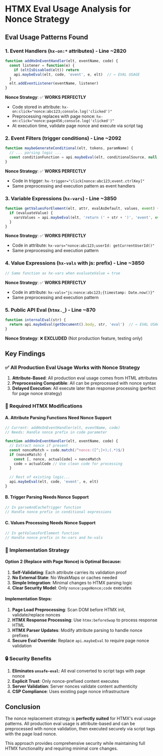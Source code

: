 # HTMX Eval Usage Analysis for Nonce Strategy

## Eval Usage Patterns Found

### 1. Event Handlers (`hx-on:*` attributes) - Line ~2820
```javascript
function addHxOnEventHandler(elt, eventName, code) {
  const listener = function(e) {
    if (eltIsDisabled(elt)) return
    api.maybeEval(elt, code, 'event', e, elt)  // ← EVAL USAGE
  }
  elt.addEventListener(eventName, listener)
}
```
**Nonce Strategy**: ✅ **WORKS PERFECTLY**
- Code stored in attribute: `hx-on:click="nonce:abc123;console.log('clicked')"`
- Preprocessing replaces with page nonce: `hx-on:click="nonce:page456;console.log('clicked')"`
- At execution time, validate page nonce and execute via script tag

### 2. Event Filters (trigger conditions) - Line ~2092
```javascript
function maybeGenerateConditional(elt, tokens, paramName) {
  // ... parsing logic ...
  const conditionFunction = api.maybeEval(elt, conditionalSource, null, null, null, true)  // ← EVAL USAGE
}
```
**Nonce Strategy**: ✅ **WORKS PERFECTLY**
- Code in trigger: `hx-trigger="click[nonce:abc123;event.ctrlKey]"`
- Same preprocessing and execution pattern as event handlers

### 3. Variable Expressions (`hx-vars`) - Line ~3850
```javascript
function getValuesForElement(elt, attr, evalAsDefault, values, event) {
  if (evaluateValue) {
    varsValues = api.maybeEval(elt, 'return (' + str + ')', 'event', event, null, {})  // ← EVAL USAGE
  }
}
```
**Nonce Strategy**: ✅ **WORKS PERFECTLY**
- Code in attribute: `hx-vars="nonce:abc123;userId: getCurrentUserId()"`
- Same preprocessing and execution pattern

### 4. Value Expressions (`hx-vals` with js: prefix) - Line ~3850
```javascript
// Same function as hx-vars when evaluateValue = true
```
**Nonce Strategy**: ✅ **WORKS PERFECTLY**
- Code in attribute: `hx-vals="js:nonce:abc123;{timestamp: Date.now()}"`
- Same preprocessing and execution pattern

### 5. Public API Eval (`htmx._`) - Line ~870
```javascript
function internalEval(str) {
  return api.maybeEval(getDocument().body, str, 'eval')  // ← EVAL USAGE
}
```
**Nonce Strategy**: ❌ **EXCLUDED** (Not production feature, testing only)

## Key Findings

### ✅ All Production Eval Usage Works with Nonce Strategy

1. **Attribute-Based**: All production eval usage comes from HTML attributes
2. **Preprocessing Compatible**: All can be preprocessed with nonce syntax
3. **Delayed Execution**: All execute later than response processing (perfect for page nonce strategy)

### 🔧 Required HTMX Modifications

#### A. Attribute Parsing Functions Need Nonce Support
```javascript
// Current: addHxOnEventHandler(elt, eventName, code)
// Needs: Handle nonce prefix in code parameter

function addHxOnEventHandler(elt, eventName, code) {
  // Extract nonce if present
  const nonceMatch = code.match(/^nonce:([^;]+);(.*)$/)
  if (nonceMatch) {
    const [, nonce, actualCode] = nonceMatch
    code = actualCode // Use clean code for processing
  }
  
  // Rest of existing logic...
  api.maybeEval(elt, code, 'event', e, elt)
}
```

#### B. Trigger Parsing Needs Nonce Support
```javascript
// In parseAndCacheTrigger function
// Handle nonce prefix in conditional expressions
```

#### C. Values Processing Needs Nonce Support  
```javascript
// In getValuesForElement function
// Handle nonce prefix in hx-vars and hx-vals
```

### 🎯 Implementation Strategy

#### Option 2 (Replace with Page Nonce) is Optimal Because:

1. **Self-Validating**: Each attribute carries its validation proof
2. **No External State**: No WeakMaps or caches needed
3. **Simple Integration**: Minimal changes to HTMX parsing logic
4. **Clear Security Model**: Only `nonce:pageNonce;code` executes

#### Implementation Steps:

1. **Page Load Preprocessing**: Scan DOM before HTMX init, validate/replace nonces
2. **HTMX Response Processing**: Use `htmx:beforeSwap` to process response HTML
3. **HTMX Parser Updates**: Modify attribute parsing to handle nonce prefixes
4. **Secure Eval Override**: Replace `api.maybeEval` to require page nonce validation

### 🔒 Security Benefits

1. **Eliminates `unsafe-eval`**: All eval converted to script tags with page nonce
2. **Explicit Trust**: Only nonce-prefixed content executes
3. **Server Validation**: Server nonces validate content authenticity
4. **CSP Compliance**: Uses existing page nonce infrastructure

## Conclusion

The nonce replacement strategy is **perfectly suited** for HTMX's eval usage patterns. All production eval usage is attribute-based and can be preprocessed with nonce validation, then executed securely via script tags with the page load nonce.

This approach provides comprehensive security while maintaining full HTMX functionality and requiring minimal core changes.
